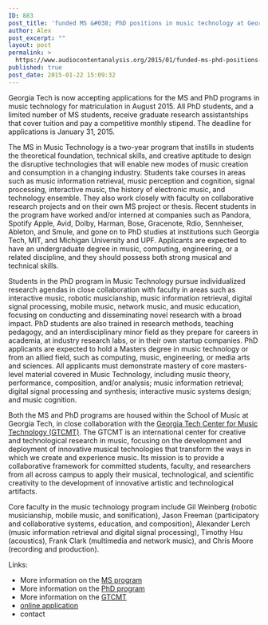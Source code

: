 ```yaml
---
ID: 883
post_title: 'funded MS &#038; PhD positions in music technology at Georgia Tech'
author: Alex
post_excerpt: ""
layout: post
permalink: >
  https://www.audiocontentanalysis.org/2015/01/funded-ms-phd-positions-in-music-technology-at-georgia-tech/
published: true
post_date: 2015-01-22 15:09:32
---
```

Georgia Tech is now accepting applications for the MS and PhD programs in music technology for matriculation in August 2015. All PhD students, and a limited number of MS students, receive graduate research assistantships that cover tuition and pay a competitive monthly stipend. The deadline for applications is January 31, 2015.

The MS in Music Technology is a two-year program that instills in students the theoretical foundation, technical skills, and creative aptitude to design the disruptive technologies that will enable new modes of music creation and consumption in a changing industry. Students take courses in areas such as music information retrieval, music perception and cognition, signal processing, interactive music, the history of electronic music, and technology ensemble. They also work closely with faculty on collaborative research projects and on their own MS project or thesis. Recent students in the program have worked and/or interned at companies such as Pandora, Spotify Apple, Avid, Dolby, Harman, Bose, Gracenote, Rdio, Sennheiser, Ableton, and Smule, and gone on to PhD studies at institutions such Georgia Tech, MIT, and Michigan University and UPF. Applicants are expected to have an undergraduate degree in music, computing, engineering, or a related discipline, and they should possess both strong musical and technical skills.

Students in the PhD program in Music Technology pursue individualized research agendas in close collaboration with faculty in areas such as interactive music, robotic musicianship, music information retrieval, digital signal processing, mobile music, network music, and music education, focusing on conducting and disseminating novel research with a broad impact. PhD students are also trained in research methods, teaching pedagogy, and an interdisciplinary minor field as they prepare for careers in academia, at industry research labs, or in their own startup companies. PhD applicants are expected to hold a Masters degree in music technology or from an allied field, such as computing, music, engineering, or media arts and sciences. All applicants must demonstrate mastery of core masters-level material covered in Music Technology, including music theory, performance, composition, and/or analysis; music information retrieval; digital signal processing and synthesis; interactive music systems design; and music cognition.

Both the MS and PhD programs are housed within the School of Music at Georgia Tech, in close collaboration with the <a title="Georgia Tech Center for Music Technology" href="http://www.gtcmt.gatech.edu/" target="_blank">Georgia Tech Center for Music Technology (GTCMT)</a>. The GTCMT is an international center for creative and technological research in music, focusing on the development and deployment of innovative musical technologies that transform the ways in which we create and experience music. Its mission is to provide a collaborative framework for committed students, faculty, and researchers from all across campus to apply their musical, technological, and scientific creativity to the development of innovative artistic and technological artifacts.

Core faculty in the music technology program include Gil Weinberg (robotic musicianship, mobile music, and sonification), Jason Freeman (participatory and collaborative systems, education, and composition), Alexander Lerch (music information retrieval and digital signal processing), Timothy Hsu (acoustics), Frank Clark (multimedia and network music), and Chris Moore (recording and production).

Links:
<ul>
	<li>More information on the <a title="MS in Music Technology at Georgia Tech" href="http://www.music.gatech.edu/masters" target="_blank">MS program</a></li>
	<li>More information on the <a title="PhD in Music Technology at Georgia Tech" href="http://www.music.gatech.edu/doctorates" target="_blank">PhD program</a></li>
	<li>More information on the <a title="Georgia Tech Center for Music Technology" href="http://www.gtcmt.gatech.edu" target="_blank">GTCMT</a></li>
	<li><a title="application" href="http://www.gradadmiss.gatech.edu/apply" target="_blank">online application</a></li>
	<li>contact</li>
</ul>